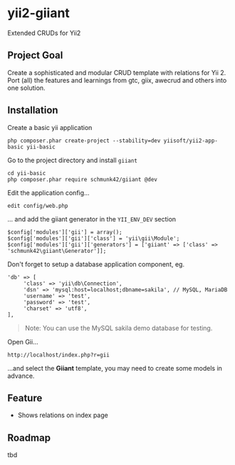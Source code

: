 yii2-giiant
===========

Extended CRUDs for Yii2


Project Goal
------------

Create a sophisticated and modular CRUD template with relations for Yii 2.
Port (all) the features and learnings from gtc, giix, awecrud and others into one solution.


Installation
------------ 

Create a basic yii application

    php composer.phar create-project --stability=dev yiisoft/yii2-app-basic yii-basic
    
Go to the project directory and install `giiant`
    
    cd yii-basic
    php composer.phar require schmunk42/giiant @dev

Edit the application config...
    
    edit config/web.php

... and add the giiant generator in the `YII_ENV_DEV` section

	$config['modules']['gii'] = array();	
	$config['modules']['gii']['class'] = 'yii\gii\Module';
    $config['modules']['gii']['generators'] = ['giiant' => ['class' => 'schmunk42\giiant\Generator']];
    
Don't forget to setup a database application component, eg.

    'db' => [
         'class' => 'yii\db\Connection',
         'dsn' => 'mysql:host=localhost;dbname=sakila', // MySQL, MariaDB
         'username' => 'test',
         'password' => 'test',
         'charset' => 'utf8',
    ],
    
> Note: You can use the MySQL sakila demo database for testing.

Open Gii...

    http://localhost/index.php?r=gii
    
...and select the **Giiant** template, you may need to create some models in advance.


Feature
-------

* Shows relations on index page

Roadmap
-------

tbd
